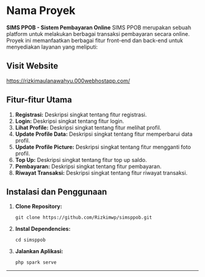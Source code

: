 # Nama Proyek

**SIMS PPOB - Sistem Pembayaran Online**
SIMS PPOB merupakan sebuah platform untuk melakukan berbagai transaksi pembayaran secara online. Proyek ini memanfaatkan berbagai fitur front-end dan back-end untuk menyediakan layanan yang meliputi:

## Visit Website

https://rizkimaulanawahyu.000webhostapp.com/

## Fitur-fitur Utama

1. **Registrasi:** Deskripsi singkat tentang fitur registrasi.
2. **Login:** Deskripsi singkat tentang fitur login.
3. **Lihat Profile:** Deskripsi singkat tentang fitur melihat profil.
4. **Update Profile Data:** Deskripsi singkat tentang fitur memperbarui data profil.
5. **Update Profile Picture:** Deskripsi singkat tentang fitur mengganti foto profil.
6. **Top Up:** Deskripsi singkat tentang fitur top up saldo.
7. **Pembayaran:** Deskripsi singkat tentang fitur pembayaran.
8. **Riwayat Transaksi:** Deskripsi singkat tentang fitur riwayat transaksi.

## Instalasi dan Penggunaan

1. **Clone Repository:**
    ```
    git clone https://github.com/Rizkimwp/simsppob.git
    ```
2. **Instal Dependencies:**
    ```
    cd simsppob
    
    ```
3. **Jalankan Aplikasi:**
    ```
    php spark serve
    ```



---


